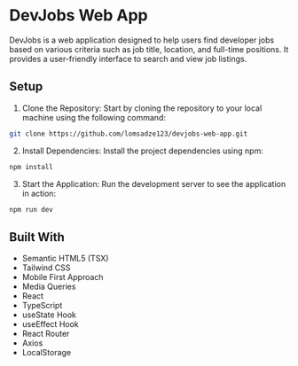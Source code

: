 # DevJobs Web App

DevJobs is a web application designed to help users find developer jobs based on various criteria such as job title, location, and full-time positions. It provides a user-friendly interface to search and view job listings.

## Setup

1. Clone the Repository: Start by cloning the repository to your local machine using the following command:

```bash
git clone https://github.com/lomsadze123/devjobs-web-app.git
```

2. Install Dependencies: Install the project dependencies using npm:

```bash
npm install
```

3. Start the Application: Run the development server to see the application in action:

```bash
npm run dev
```

## Built With
- Semantic HTML5 (TSX)
- Tailwind CSS
- Mobile First Approach
- Media Queries
- React
- TypeScript
- useState Hook
- useEffect Hook
- React Router
- Axios
- LocalStorage
